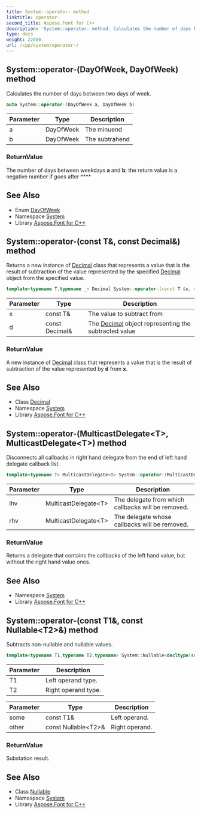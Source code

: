 ```yaml
---
title: System::operator- method
linktitle: operator-
second_title: Aspose.Font for C++
description: 'System::operator- method. Calculates the number of days between two days of week in C++.'
type: docs
weight: 22800
url: /cpp/system/operator-/
---
```

## System::operator-(DayOfWeek, DayOfWeek) method


Calculates the number of days between two days of week.

```cpp
auto System::operator-(DayOfWeek a, DayOfWeek b)
```


| Parameter | Type | Description |
| --- | --- | --- |
| a | DayOfWeek | The minuend |
| b | DayOfWeek | The subtrahend |

### ReturnValue

The number of days between weekdays **a** and **b**; the return value is a negative number if *goes* after ****

## See Also

* Enum [DayOfWeek](../dayofweek/)
* Namespace [System](../)
* Library [Aspose.Font for C++](../../)
## System::operator-(const T\&, const Decimal\&) method


Returns a new instance of [Decimal](../decimal/) class that represents a value that is the result of subtraction of the value represented by the specified [Decimal](../decimal/) object from the specified value.

```cpp
template<typename T,typename _> Decimal System::operator-(const T &x, const Decimal &d)
```


| Parameter | Type | Description |
| --- | --- | --- |
| x | const T\& | The value to subtract from |
| d | const Decimal\& | The [Decimal](../decimal/) object representing the subtracted value |

### ReturnValue

A new instance of [Decimal](../decimal/) class that represents a value that is the result of subtraction of the value represented by **d** from **x**.

## See Also

* Class [Decimal](../decimal/)
* Namespace [System](../)
* Library [Aspose.Font for C++](../../)
## System::operator-(MulticastDelegate\<T\>, MulticastDelegate\<T\>) method


Disconnects all callbacks in right hand delegate from the end of left hand delegate callback list.

```cpp
template<typename T> MulticastDelegate<T> System::operator-(MulticastDelegate<T> lhv, MulticastDelegate<T> rhv)
```


| Parameter | Type | Description |
| --- | --- | --- |
| lhv | MulticastDelegate\<T\> | The delegate from which callbacks will be removed. |
| rhv | MulticastDelegate\<T\> | The delegate whose callbacks will be removed. |

### ReturnValue

Returns a delegate that contains the callbacks of the left hand value, but without the right hand value ones.

## See Also

* Namespace [System](../)
* Library [Aspose.Font for C++](../../)
## System::operator-(const T1\&, const Nullable\<T2\>\&) method


Subtracts non-nullable and nullable values.

```cpp
template<typename T1,typename T2,typename> System::Nullable<decltype(some - other.get_Value())> System::operator-(const T1 &some, const Nullable<T2> &other)
```


| Parameter | Description |
| --- | --- |
| T1 | Left operand type. |
| T2 | Right operand type. |

| Parameter | Type | Description |
| --- | --- | --- |
| some | const T1\& | Left operand. |
| other | const Nullable\<T2\>\& | Right operand. |

### ReturnValue

Substation result.

## See Also

* Class [Nullable](../nullable/)
* Namespace [System](../)
* Library [Aspose.Font for C++](../../)
